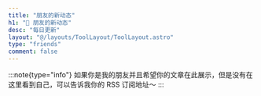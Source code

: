 ```yaml
---
title: "朋友的新动态"
h1: "🎴 朋友的新动态"
desc: "每日更新"
layout: "@/layouts/ToolLayout/ToolLayout.astro"
type: "friends"
comment: false
---
```


:::note{type="info"}
如果你是我的朋友并且希望你的文章在此展示，但是没有在这里看到自己，可以告诉我你的 RSS 订阅地址～
:::